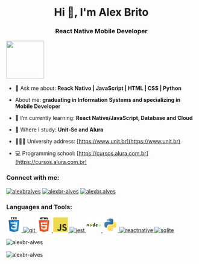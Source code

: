 

<h1 align="center">Hi 👋, I'm Alex Brito </h1>
<h3 align="center">React Native Mobile Developer</h3>
<img style="width: 100px; height: 100px; text-align: center;" src="https://user-images.githubusercontent.com/103543739/177021268-e0f0ad06-24fb-4919-9efa-2d3caa6179a8.png">

- 💬 Ask me about: **Reack Nativo | JavaScript | HTML | CSS | Python**

- About me: **graduating in Information Systems and specializing in Mobile Developer**

- 🌱 I’m currently learning: **React Native/JavaScript, Database and Cloud**



- 🏫 Where I study: **Unit-Se and Alura**

- 👨🏽‍🎓 University address: [https://www.unit.br](https://www.unit.br)

- 💻 Programming school: [https://cursos.alura.com.br](https://cursos.alura.com.br)



<h3 align="left">Connect with me:</h3>
<p align="left">
<a href="https://twitter.com/alexbralves" target="blank"><img align="center" src="https://raw.githubusercontent.com/rahuldkjain/github-profile-readme-generator/master/src/images/icons/Social/twitter.svg" alt="alexbralves" height="30" width="40" /></a>
<a href="https://linkedin.com/in/alexbr-alves" target="blank"><img align="center" src="https://raw.githubusercontent.com/rahuldkjain/github-profile-readme-generator/master/src/images/icons/Social/linked-in-alt.svg" alt="alexbr-alves" height="30" width="40" /></a>
<a href="https://instagram.com/alexbr.alves" target="blank"><img align="center" src="https://raw.githubusercontent.com/rahuldkjain/github-profile-readme-generator/master/src/images/icons/Social/instagram.svg" alt="alexbr.alves" height="30" width="40" /></a>
</p>

<h3 align="left">Languages and Tools:</h3>
<p align="left"> <a href="https://www.w3schools.com/css/" target="_blank" rel="noreferrer"> <img src="https://raw.githubusercontent.com/devicons/devicon/master/icons/css3/css3-original-wordmark.svg" alt="css3" width="40" height="40"/> </a> <a href="https://git-scm.com/" target="_blank" rel="noreferrer"> <img src="https://www.vectorlogo.zone/logos/git-scm/git-scm-icon.svg" alt="git" width="40" height="40"/> </a> <a href="https://www.w3.org/html/" target="_blank" rel="noreferrer"> <img src="https://raw.githubusercontent.com/devicons/devicon/master/icons/html5/html5-original-wordmark.svg" alt="html5" width="40" height="40"/> </a> <a href="https://developer.mozilla.org/en-US/docs/Web/JavaScript" target="_blank" rel="noreferrer"> <img src="https://raw.githubusercontent.com/devicons/devicon/master/icons/javascript/javascript-original.svg" alt="javascript" width="40" height="40"/> </a> <a href="https://jestjs.io" target="_blank" rel="noreferrer"> <img src="https://www.vectorlogo.zone/logos/jestjsio/jestjsio-icon.svg" alt="jest" width="40" height="40"/> </a> <a href="https://nodejs.org" target="_blank" rel="noreferrer"> <img src="https://raw.githubusercontent.com/devicons/devicon/master/icons/nodejs/nodejs-original-wordmark.svg" alt="nodejs" width="40" height="40"/> </a> <a href="https://www.python.org" target="_blank" rel="noreferrer"> <img src="https://raw.githubusercontent.com/devicons/devicon/master/icons/python/python-original.svg" alt="python" width="40" height="40"/> </a> <a href="https://reactnative.dev/" target="_blank" rel="noreferrer"> <img src="https://reactnative.dev/img/header_logo.svg" alt="reactnative" width="40" height="40"/> </a> <a href="https://www.sqlite.org/" target="_blank" rel="noreferrer"> <img src="https://www.vectorlogo.zone/logos/sqlite/sqlite-icon.svg" alt="sqlite" width="40" height="40"/> </a> </p>

<p><img align="center" src="https://github-readme-stats.vercel.app/api/top-langs?username=alexbr-alves&show_icons=true&locale=en&layout=compact" alt="alexbr-alves" /></p>

<p><img align="center" src="https://github-readme-streak-stats.herokuapp.com/?user=alexbr-alves&" alt="alexbr-alves" /></p>
